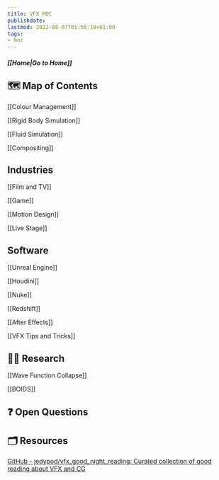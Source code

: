 ```yaml
---
title: VFX MOC
publishdate: 
lastmod: 2022-08-07T01:58:19+01:00
tags: 
- moc
---
```






##### [[Home|Go to Home]]







## 🗺 Map of Contents



[[Colour Management]]



[[Rigid Body Simulation]]

[[Fluid Simulation]]

[[Compositing]]



## Industries

[[Film and TV]]

[[Game]]

[[Motion Design]]

[[Live Stage]]



## Software

[[Unreal Engine]]

[[Houdini]]

[[Nuke]]

[[Redshift]]

[[After Effects]]



[[VFX Tips and Tricks]]



## 🕵️‍♂️ Research



[[Wave Function Collapse]]

[[BOIDS]]



## ❓ Open Questions



## 🗂 Resources 



[GitHub - jedypod/vfx_good_night_reading: Curated collection of good reading about VFX and CG](https://github.com/jedypod/vfx_good_night_reading)



